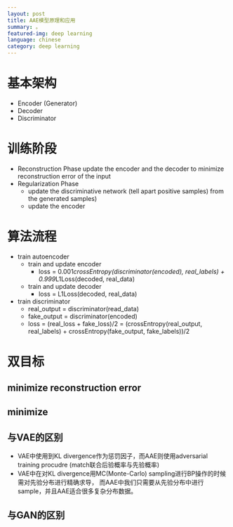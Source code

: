 ```yaml
---
layout: post
title: AAE模型原理和应用
summary: 。
featured-img: deep learning
language: chinese 
category: deep learning
---
```


# 基本架构
- Encoder (Generator)
- Decoder
- Discriminator

# 训练阶段
- Reconstruction Phase
    update the encoder and the decoder to minimize reconstruction error of the input
- Regularization Phase
    - update the discriminative network (tell apart positive samples) from the generated samples)
    - update the encoder

# 算法流程
- train autoencoder
    - train and update encoder
        - loss = 0.001*crossEntropy(discriminator(encoded), real_labels) + 0.999*L1Loss(decoded, real_data)
    - train and update decoder
        - loss = L1Loss(decoded, real_data)
- train discriminator
    - real_output = discriminator(read_data)
    - fake_output = discriminator(encoded)
    - loss = (real_loss + fake_loss)/2 = (crossEntropy(real_output, real_labels) + crossEntropy(fake_output, fake_labels))/2
# 双目标
## minimize reconstruction error
## minimize

## 与VAE的区别
- VAE中使用到KL divergence作为惩罚因子，而AAE则使用adversarial training procudre (match联合后验概率与先验概率)
- VAE中在对KL divergence用MC(Monte-Carlo) sampling进行BP操作的时候需对先验分布进行精确求导， 而AAE中我们只需要从先验分布中进行sample，并且AAE适合很多复杂分布数据。

## 与GAN的区别



